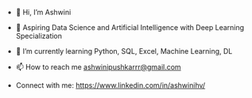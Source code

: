 - 👋 Hi, I’m Ashwini
- 👀 Aspiring Data Science and Artificial Intelligence with Deep Learning Specialization
- 🌱 I’m currently learning  Python, SQL, Excel, Machine Learning, DL
- 📫 How to reach me ashwinipushkarrr@gmail.com

- Connect with me:
https://www.linkedin.com/in/ashwinihv/

<!---
AshwiniPushkarr/AshwiniPushkarr is a ✨ special ✨ repository because its `README.md` (this file) appears on your GitHub profile.
You can click the Preview link to take a look at your changes.
--->

